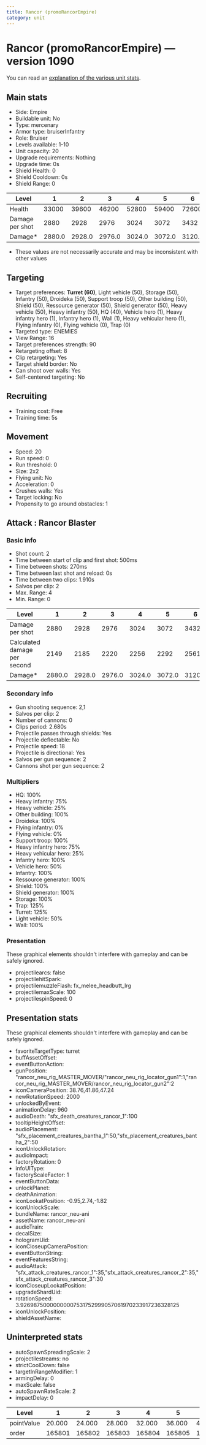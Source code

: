 ```yaml
---
title: Rancor (promoRancorEmpire)
category: unit
---
```


# Rancor (promoRancorEmpire) — version 1090

You can read an [explanation  of the various unit stats](unitexplained.md).

## Main stats

  * Side: Empire
  * Buildable unit: No
  * Type: mercenary
  * Armor type: bruiserInfantry
  * Role: Bruiser
  * Levels available: 1-10
  * Unit capacity: 20
  * Upgrade requirements: Nothing
  * Upgrade time: 0s
  * Shield Health: 0
  * Shield Cooldown: 0s
  * Shield Range: 0

|Level          |1     |2     |3     |4     |5     |6     |7     |8     |9     |10    |
|---------------|------|------|------|------|------|------|------|------|------|------|
|Health         |33000 |39600 |46200 |52800 |59400 |72600 |79860 |95040 |102960|123750|
|Damage per shot|2880  |2928  |2976  |3024  |3072  |3432  |3590  |4032  |4147  |4500  |
|Damage*        |2880.0|2928.0|2976.0|3024.0|3072.0|3120.0|3264.0|3360.0|3456.0|3600.0|

* These values are not necessarily accurate and may be inconsistent with other values

## Targeting

  * Target preferences: **Turret (60)**, Light vehicle (50), Storage (50), Infantry (50), Droideka (50), Support troop (50), Other building (50), Shield (50), Ressource generator (50), Shield generator (50), Heavy vehicle (50), Heavy infantry (50), HQ (40), Vehicle hero (1), Heavy infantry hero (1), Infantry hero (1), Wall (1), Heavy vehicular hero (1), Flying infantry (0), Flying vehicle (0), Trap (0)
  * Targeted type: ENEMIES
  * View Range: 16
  * Target preferences strength: 90
  * Retargeting offset: 8
  * Clip retargeting: Yes
  * Target shield border: No
  * Can shoot over walls: Yes
  * Self-centered targeting: No

## Recruiting

  * Training cost: Free
  * Training time: 5s

## Movement

  * Speed: 20
  * Run speed: 0
  * Run threshold: 0
  * Size: 2x2
  * Flying unit: No
  * Acceleration: 0
  * Crushes walls: Yes
  * Target locking: No
  * Propensity to go around obstacles: 1

## Attack : Rancor Blaster

### Basic info

  * Shot count: 2
  * Time between start of clip and first shot: 500ms
  * Time between shots: 270ms
  * Time between last shot and reload: 0s
  * Time between two clips: 1.910s
  * Salvos per clip: 2
  * Max. Range: 4
  * Min. Range: 0

|Level                       |1     |2     |3     |4     |5     |6     |7     |8     |9     |10    |
|----------------------------|------|------|------|------|------|------|------|------|------|------|
|Damage per shot             |2880  |2928  |2976  |3024  |3072  |3432  |3590  |4032  |4147  |4500  |
|Calculated damage per second|2149  |2185  |2220  |2256  |2292  |2561  |2679  |3008  |3094  |3358  |
|Damage*                     |2880.0|2928.0|2976.0|3024.0|3072.0|3120.0|3264.0|3360.0|3456.0|3600.0|

### Secondary info

  * Gun shooting sequence: 2,1
  * Salvos per clip: 2
  * Number of cannons: 0
  * Clips period: 2.680s
  * Projectile passes through shields: Yes
  * Projectile deflectable: No
  * Projectile speed: 18
  * Projectile is directional: Yes
  * Salvos per gun sequence: 2
  * Cannons shot per gun sequence: 2

### Multipliers

  * HQ: 100%
  * Heavy infantry: 75%
  * Heavy vehicle: 25%
  * Other building: 100%
  * Droideka: 100%
  * Flying infantry: 0%
  * Flying vehicle: 0%
  * Support troop: 100%
  * Heavy infantry hero: 75%
  * Heavy vehicular hero: 25%
  * Infantry hero: 100%
  * Vehicle hero: 50%
  * Infantry: 100%
  * Ressource generator: 100%
  * Shield: 100%
  * Shield generator: 100%
  * Storage: 100%
  * Trap: 125%
  * Turret: 125%
  * Light vehicle: 50%
  * Wall: 100%

### Presentation

These graphical elements shouldn't interfere with gameplay and can be safely ignored.

  * projectilearcs: false
  * projectilehitSpark: 
  * projectilemuzzleFlash: fx_melee_headbutt_lrg
  * projectilemaxScale: 100
  * projectilespinSpeed: 0

## Presentation stats

These graphical elements shouldn't interfere with gameplay and can be safely ignored.

  * favoriteTargetType: turret
  * buffAssetOffset: 
  * eventButtonAction: 
  * gunPosition: "rancor_neu_rig_MASTER_MOVER/"rancor_neu_rig_locator_gun1":1,"rancor_neu_rig_MASTER_MOVER/rancor_neu_rig_locator_gun2":2
  * iconCameraPosition: 38.76,41.86,47.24
  * newRotationSpeed: 2000
  * unlockedByEvent: 
  * animationDelay: 960
  * audioDeath: "sfx_death_creatures_rancor_1":100
  * tooltipHeightOffset: 
  * audioPlacement: "sfx_placement_creatures_bantha_1":50,"sfx_placement_creatures_bantha_2":50
  * iconUnlockRotation: 
  * audioImpact: 
  * factoryRotation: 0
  * infoUIType: 
  * factoryScaleFactor: 1
  * eventButtonData: 
  * unlockPlanet: 
  * deathAnimation: 
  * iconLookatPosition: -0.95,2.74,-1.82
  * iconUnlockScale: 
  * bundleName: rancor_neu-ani
  * assetName: rancor_neu-ani
  * audioTrain: 
  * decalSize: 
  * hologramUid: 
  * iconCloseupCameraPosition: 
  * eventButtonString: 
  * eventFeaturesString: 
  * audioAttack: "sfx_attack_creatures_rancor_1":35,"sfx_attack_creatures_rancor_2":35,"sfx_attack_creatures_rancor_3":30
  * iconCloseupLookatPosition: 
  * upgradeShardUid: 
  * rotationSpeed: 3.92698750000000007531752999057061970233917236328125
  * iconUnlockPosition: 
  * shieldAssetName: 

## Uninterpreted stats

  * autoSpawnSpreadingScale: 2
  * projectilestreams: no
  * strictCoolDown: false
  * targetInRangeModifier: 1
  * armingDelay: 0
  * maxScale: false
  * autoSpawnRateScale: 2
  * impactDelay: 0

|Level     |1     |2     |3     |4     |5     |6     |7     |8     |9     |10    |
|----------|------|------|------|------|------|------|------|------|------|------|
|pointValue|20.000|24.000|28.000|32.000|36.000|40.000|44.000|48.000|52.000|60.000|
|order     |165801|165802|165803|165804|165805|165806|165807|165808|165809|165810|

